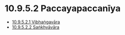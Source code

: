 # 10.9.5.2 Paccayapaccanīya

* [10.9.5.2.1 Vibhaṅgavāra](10.9.5.2/10.9.5.2.1.md)
* [10.9.5.2.2 Saṅkhyāvāra](10.9.5.2/10.9.5.2.2.md)
